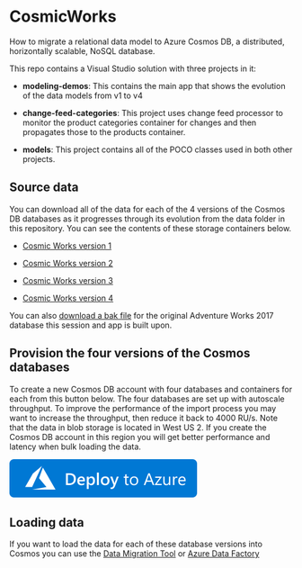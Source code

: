 # CosmicWorks

How to migrate a relational data model to Azure Cosmos DB, a distributed, horizontally scalable, NoSQL database.

This repo contains a Visual Studio solution with three projects in it:

* **modeling-demos**: This contains the main app that shows the evolution of the data models from v1 to v4

* **change-feed-categories**: This project uses change feed processor to monitor the product categories container for changes and then propagates those to the products container.

* **models**: This project contains all of the POCO classes used in both other projects.

## Source data

You can download all of the data for each of the 4 versions of the Cosmos DB databases as it progresses through its evolution from the data folder in this repository.
You can see the contents of these storage containers below.

* [Cosmic Works version 1](https://github.com/AzureCosmosDB/CosmicWorks/tree/master/data/cosmic-works-v1)

* [Cosmic Works version 2](https://github.com/AzureCosmosDB/CosmicWorks/tree/master/data/cosmic-works-v2)

* [Cosmic Works version 3](https://github.com/AzureCosmosDB/CosmicWorks/tree/master/data/cosmic-works-v3)

* [Cosmic Works version 4](https://github.com/AzureCosmosDB/CosmicWorks/tree/master/data/cosmic-works-v4)

You can also [download a bak file](https://github.com/AzureCosmosDB/CosmicWorks/tree/master/data/adventure-works-2017) for the original Adventure Works 2017 database this session and app is built upon.

## Provision the four versions of the Cosmos databases

To create a new Cosmos DB account with four databases and containers for each from this button below. The four databases are set up with autoscale throughput. 
To improve the performance of the import process you may want to increase the throughput, then reduce it back to 4000 RU/s. Note that the data in blob storage is located in West US 2. 
If you create the Cosmos DB account in this region you will get better performance and latency when bulk loading the data.

[![Deploy To Azure](https://raw.githubusercontent.com/Azure/azure-quickstart-templates/master/1-CONTRIBUTION-GUIDE/images/deploytoazure.svg?sanitize=true)](https://portal.azure.com/#create/Microsoft.Template/uri/https%3A%2F%2Fraw.githubusercontent.com%2Fazurecosmosdb%2Fcosmicworks%2Fmaster%2Fazuredeploy.json)

## Loading data

If you want to load the data for each of these database versions into Cosmos you can use the [Data Migration Tool](https://docs.microsoft.com/en-us/azure/cosmos-db/import-data) or 
[Azure Data Factory](https://docs.microsoft.com/en-us/azure/data-factory/connector-azure-cosmos-db)
